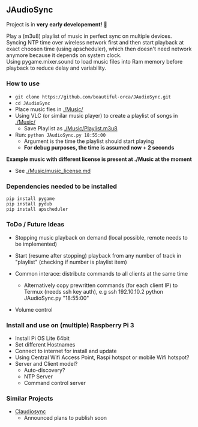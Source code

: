 ## JAudioSync  
Project is in **very early developement!** :cowboy_hat_face:  

Play a (m3u8) playlist of music in perfect sync on multiple devices.  
Syncing NTP time over wireless network first and then start playback at exact choosen time (using apscheduler), which then doesn't need network anymore because it depends on system clock.  
Using pygame.mixer.sound to load music files into Ram memory before playback to reduce delay and variability.  

### How to use  

- `git clone https://github.com/beautiful-orca/JAudioSync.git`  
- `cd JAudioSync`  
- Place music fies in [./Music/](./Music/)  
- Using VLC (or similar music player) to create a playlist of songs in [./Music/](./Music/)  
    - Save Playlist as [./Music/Playlist.m3u8](./Music/Playlist.m3u8)  
- Run: `python JAudioSync.py 18:55:00`  
    - Argument is the time the playlist should start playing  
    - **For debug purposes, the time is assumed now + 2 seconds**  

**Example music with different license is present at ./Music at the moment**  
- See [./Music/music_license.md](./Music/music_license.md)  


### Dependencies needed to be installed  
```
pip install pygame
pip install pydub
pip install apscheduler
```


### ToDo / Future Ideas  
- Stopping music playback on demand (local possible, remote needs to be implemented)
- Start (resume after stopping) playback from any number of track in "playlist" (checking if number is playlist item)

- Common interace: distribute commands to all clients at the same time
   - Alternatively copy prewritten commands (for each client IP) to Termux (needs ssh key auth), e.g ssh 192.10.10.2 python JAudioSync.py "18:55:00"  
- Volume control

### Install and use on (multiple) Raspberry Pi 3  
- Install Pi OS Lite 64bit  
- Set different Hostnames  
- Connect to internet for install and update  
- Using Central Wifi Access Point, Raspi hotspot or mobile Wifi hotspot?  
- Server and Client model?  
    - Auto-discovery?  
    - NTP Server  
    - Command control server


### Similar Projects
- [Claudiosync](https://claudiosync.de/)
    - Announced plans to publish soon